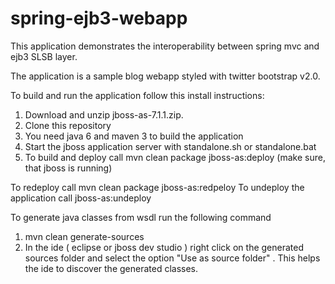 spring-ejb3-webapp
=============

This application demonstrates the interoperability between spring mvc and ejb3 SLSB layer.

The application is a sample blog webapp styled with twitter bootstrap v2.0.

To build and run the application follow this install instructions:

1. Download and unzip jboss-as-7.1.1.zip.
2. Clone this repository
3. You need java 6 and maven 3 to build the application
4. Start the jboss application server with standalone.sh or standalone.bat
5. To build and deploy call mvn clean package jboss-as:deploy (make sure, that jboss is running)

To redeploy call mvn clean package jboss-as:redpeloy
To undeploy the application call jboss-as:undeploy

To generate java classes from wsdl run the following command 
1. mvn clean generate-sources
2. In the ide ( eclipse or jboss dev studio ) right click on the generated sources folder 
and select the option "Use as source folder" . This helps the ide to discover the generated
classes.